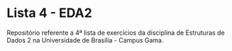 # Lista 4 - EDA2

  Repositório referente a 4ª lista de exercícios da disciplina 
  de Estruturas de Dados 2 na Universidade de Brasília - Campus Gama.

